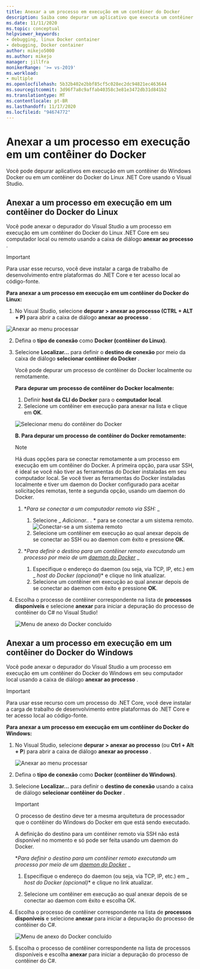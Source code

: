 ```yaml
---
title: Anexar a um processo em execução em um contêiner do Docker
description: Saiba como depurar um aplicativo que executa um contêiner do Docker usando o Visual Studio
ms.date: 11/11/2020
ms.topic: conceptual
helpviewer_keywords:
- debugging, linux Docker container
- debugging, Docker container
author: mikejo5000
ms.author: mikejo
manager: jillfra
monikerRange: '>= vs-2019'
ms.workload:
- multiple
ms.openlocfilehash: 5b32b402e2bbf85cf5c028ec2dc94821ec463644
ms.sourcegitcommit: 3d96f7a8c9affab40358c3e81e3472db31d841b2
ms.translationtype: MT
ms.contentlocale: pt-BR
ms.lasthandoff: 11/17/2020
ms.locfileid: "94674772"
---
```

# <a name="attach-to-a-process-running-on-a-docker-container"></a>Anexar a um processo em execução em um contêiner do Docker 

Você pode depurar aplicativos em execução em um contêiner do Windows Docker ou em um contêiner do Docker do Linux .NET Core usando o Visual Studio.

## <a name="attach-to-a-process-running-on-a-linux-docker-container"></a>Anexar a um processo em execução em um contêiner do Docker do Linux

Você pode anexar o depurador do Visual Studio a um processo em execução em um contêiner do Docker do Linux .NET Core em seu computador local ou remoto usando a caixa de diálogo **anexar ao processo** .

> [!IMPORTANT]
> Para usar esse recurso, você deve instalar a carga de trabalho de desenvolvimento entre plataformas do .NET Core e ter acesso local ao código-fonte.

**Para anexar a um processo em execução em um contêiner do Docker do Linux:**

1. No Visual Studio, selecione **depurar > anexar ao processo (CTRL + ALT + P)** para abrir a caixa de diálogo **anexar ao processo** .

![Anexar ao menu processar](../debugger/media/attach-process-menu.png "Attach_To_Process_Menu")

2. Defina o **tipo de conexão** como **Docker (contêiner do Linux)**.
3. Selecione **Localizar...** para definir o **destino de conexão** por meio da caixa de diálogo **selecionar contêiner do Docker** .

    Você pode depurar um processo de contêiner do Docker localmente ou remotamente.

    **Para depurar um processo de contêiner do Docker localmente:**
    1. Definir **host da CLI do Docker** para o **computador local**.
    1. Selecione um contêiner em execução para anexar na lista e clique em **OK**.

    ![Selecionar menu do contêiner do Docker](../debugger/media/select-docker-container.png "Select_Docker_Container_Menu")

    **B. Para depurar um processo de contêiner do Docker remotamente:**

    > [!NOTE]
    > Há duas opções para se conectar remotamente a um processo em execução em um contêiner do Docker. A primeira opção, para usar SSH, é ideal se você não tiver as ferramentas do Docker instaladas em seu computador local.  Se você tiver as ferramentas do Docker instaladas localmente e tiver um daemon do Docker configurado para aceitar solicitações remotas, tente a segunda opção, usando um daemon do Docker.

    1. **_Para se conectar a um computador remoto via SSH:_* _
        1. Selecione _ *Adicionar..* . * para se conectar a um sistema remoto.<br/>
        ![Conectar-se a um sistema remoto](../debugger/media/connect-remote-system.png "Conectar-se a um sistema remoto")
        1. Selecione um contêiner em execução ao qual anexar depois de se conectar ao SSH ou ao daemon com êxito e pressione **OK**.

    1. **_Para definir o destino para um contêiner remoto executando um processo por meio de um [daemon do Docker](https://docs.docker.com/engine/reference/commandline/dockerd/)_* _
        1. Especifique o endereço do daemon (ou seja, via TCP, IP, etc.) em _ *host do Docker (opcional)** e clique no link atualizar.
        1. Selecione um contêiner em execução ao qual anexar depois de se conectar ao daemon com êxito e pressione **OK**.

4. Escolha o processo de contêiner correspondente na lista de **processos disponíveis** e selecione **anexar** para iniciar a depuração do processo de contêiner do C# no Visual Studio!

    ![Menu de anexo do Docker concluído](../debugger/media/docker-attach-complete.png "Menu de anexação do Docker do Linux concluído")

## <a name="attach-to-a-process-running-on-a-windows-docker-container"></a>Anexar a um processo em execução em um contêiner do Docker do Windows

Você pode anexar o depurador do Visual Studio a um processo em execução em um contêiner do Docker do Windows em seu computador local usando a caixa de diálogo **anexar ao processo** .

> [!IMPORTANT]
> Para usar esse recurso com um processo do .NET Core, você deve instalar a carga de trabalho de desenvolvimento entre plataformas do .NET Core e ter acesso local ao código-fonte.

**Para anexar a um processo em execução em um contêiner do Docker do Windows:**

1. No Visual Studio, selecione **depurar > anexar ao processo** (ou **Ctrl + Alt + P**) para abrir a caixa de diálogo **anexar ao processo** .

   ![Anexar ao menu processar](../debugger/media/attach-process-menu-docker-windows.png "Attach_To_Process_Menu")

2. Defina o **tipo de conexão** como **Docker (contêiner do Windows)**.
3. Selecione **Localizar...** para definir o **destino de conexão** usando a caixa de diálogo **selecionar contêiner do Docker** .

    > [!IMPORTANT]
    > O processo de destino deve ter a mesma arquitetura de processador que o contêiner do Windows do Docker em que está sendo executado.

   A definição do destino para um contêiner remoto via SSH não está disponível no momento e só pode ser feita usando um daemon do Docker.

    **_Para definir o destino para um contêiner remoto executando um processo por meio de um [daemon do Docker](https://docs.docker.com/engine/reference/commandline/dockerd/)_* _
    1. Especifique o endereço do daemon (ou seja, via TCP, IP, etc.) em _ *host do Docker (opcional)** e clique no link atualizar.

    1. Selecione um contêiner em execução ao qual anexar depois de se conectar ao daemon com êxito e escolha OK.

4. Escolha o processo de contêiner correspondente na lista de **processos disponíveis** e selecione **anexar** para iniciar a depuração do processo de contêiner do C#.

    ![Menu de anexo do Docker concluído](../debugger/media/docker-attach-complete-windows.png "Menu de anexação do Docker do Windows concluído")

5.  Escolha o processo de contêiner correspondente na lista de processos disponíveis e escolha **anexar** para iniciar a depuração do processo de contêiner do C#.